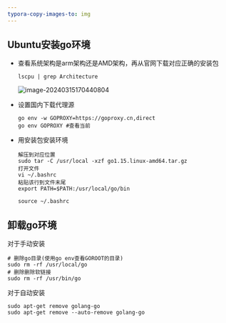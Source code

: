 ```yaml
---
typora-copy-images-to: img
---
```


## Ubuntu安装go环境

- 查看系统架构是arm架构还是AMD架构，再从官网下载对应正确的安装包

  ```
  lscpu | grep Architecture
  ```

  ![image-20240315170440804](C:\Users\JackLiu\Pictures\typora\image-20240315170440804.png)


- 设置国内下载代理源

  ```
  go env -w GOPROXY=https://goproxy.cn,direct 
  go env GOPROXY #查看当前
  ```

- 用安装包安装环境

  ```
  解压到对应位置
  sudo tar -C /usr/local -xzf go1.15.linux-amd64.tar.gz
  打开文件
  vi ~/.bashrc
  粘贴该行到文件末尾
  export PATH=$PATH:/usr/local/go/bin
  
  source ~/.bashrc
  ```
  
  

## 卸载go环境

对于手动安装

```
# 删除go目录(使用go env查看GOROOT的目录)
sudo rm -rf /usr/local/go
# 删除删除软链接
sudo rm -rf /usr/bin/go
```

对于自动安装

```
sudo apt-get remove golang-go
sudo apt-get remove --auto-remove golang-go
```

